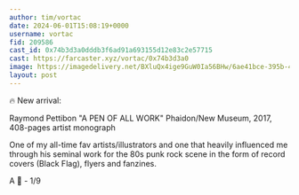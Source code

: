 ```yaml
---
author: tim/vortac
date: 2024-06-01T15:08:19+0000
username: vortac
fid: 209586
cast_id: 0x74b3d3a0dddb3f6ad91a693155d12e83c2e57715
cast: https://farcaster.xyz/vortac/0x74b3d3a0
image: https://imagedelivery.net/BXluQx4ige9GuW0Ia56BHw/6ae41bce-395b-486e-74e3-14527667a400/original
layout: post
---
```


🔥 New arrival:

Raymond Pettibon "A PEN OF ALL WORK"
Phaidon/New Museum, 2017, 408-pages artist monograph

One of my all-time fav artists/illustrators and one that heavily influenced me through his seminal work for the 80s punk rock scene in the form of record covers (Black Flag), flyers and fanzines.

A 🧵 - 1/9

<img src='https://imagedelivery.net/BXluQx4ige9GuW0Ia56BHw/6ae41bce-395b-486e-74e3-14527667a400/original' alt='' referrerpolicy='no-referrer'/>
<img src='https://imagedelivery.net/BXluQx4ige9GuW0Ia56BHw/6447c804-e949-4ef6-bcfb-224daf396c00/original' alt='' referrerpolicy='no-referrer'/>
